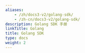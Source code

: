 ```yaml
---
aliases:
    - /zh/docs3-v2/golang-sdk/
    - /zh-cn/docs3-v2/golang-sdk/
description: Golang SDK 手册
linkTitle: Golang
title: Golang SDK
type: docs
weight: 2
---
```

